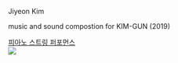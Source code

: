 Jiyeon Kim

music and sound compostion for KIM-GUN (2019)

[피아노 스트링 퍼포먼스]("../howling.md")<br>
<img src="../img/howling_jiyeonkim_pic.png"><br>


